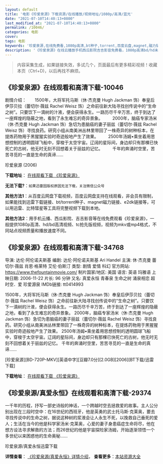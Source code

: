 ```yaml
---
layout: default
title: '电影《珍爱泉源》下载资源/在线播放/视频地址/1080p/高清/蓝光'
date: "2021-07-10T14:40:13+0800"
last_modified_at: "2021-07-10T14:40:13+0800"
permalink: /10046/
categories: 电影
cover:
tags: 电影
keywords: '珍爱泉源,在线免费看,1080p高清,bt种子,torrent,百度云盘,magnet,磁力链,迅雷下载资源'
description: '《珍爱泉源》在线云播放手机西瓜影院吉吉影音免费看，1080p高清bd/hd未删减完整版和tc抢先枪版，mkv/mp4格式，附带bt/torrent种子、magnet/磁力链、百度云盘、网盘资源迅雷下载链接'
---
```


>内容采集生成，如果链接失效，多试几个，页面最后有更多精彩视频！收藏本页（Ctrl+D)，以后再找不麻烦。


## 《珍爱泉源》在线观看和高清下载-10046

剧情介绍：　　1500年，大将军托马斯（休·杰克曼 Hugh Jackman 饰）奉皇后伊莎贝拉（蕾切尔·薇兹 Rachel Weisz 饰）之命前往新大陆寻找创传说中的“生命之树”。只要饮下一滴树的汁液，便会获得永生。一路历尽千辛万苦，终于到达了一座辉煌的隐蔽之地，看到了永生难忘的奇异景象。 　　2000年，脑癌专家汤米（休·杰克曼 Hugh Jackman 饰）急切为患脑癌的妻子丽兹（蕾切尔·薇兹 Rachel Weisz 饰）寻找良药。研究小组从南美洲丛林里带回了一株奇异的树种标本，在提炼药物用于黑猩猩实验时奇迹般地产生了效果。 　　2500年汤姆•乘坐着用思想控制的透明圆球飞船中，穿梭于太空宇宙。辽阔的星际间，身边却只有那棵已快死亡的古树，他无时无刻不回想着关于丽兹的记忆。 　　千年的奔涌时空里，苦苦寻觅的一直是生命的真谛……


珍爱泉源 (2006)

**下载地址**： [在线观看下载 《珍爱泉源》](https://www.btbtdy.me/btdy/dy8711.html) 


**无法下载?**：`如果迅雷因版权原因无法下载，关注微信公众号 `

**其他方法1**：从百度云网盘下载视频，百度云网盘支持在线观看，非会员有限制，如果能找到迅雷下载链接、bt/torrent种子、magnet磁力链接、e2dk链接等，可以用迅雷、比特彗星等工具将完整视频下载到本地。

**其他方法2**：用手机云播、西瓜影院、吉吉影音等在线免费观看《珍爱泉源》，一般提供1080p高清、hd/bd高清视频、tc抢先版视频，视频为mkv或mp4格式，不同站点视频质量和播放速度不同。


## 《珍爱泉源》在线观看和高清下载-34768

导演: 达伦·阿伦诺夫斯基 编剧: 达伦·阿伦诺夫斯基 Ari Handel 主演: 休·杰克曼 蕾切尔·薇兹 肖恩·格莱特 艾伦·伯斯汀 类型: 剧情 爱情 科幻 官方网站: https://www.thefountainmovie.com/ 制片国家/地区: 美国 语言: 英语 玛雅语 上映日期: 2006-11-22 片长: 96 分钟 又名: 真爱永恒 青春泉 生命之树 涌泉相恋 超时空．爱 珍爱源泉 IMDb链接: tt0414993

1500年，大将军托马斯（休·杰克曼 Hugh Jackman 饰）奉皇后伊莎贝拉（蕾切尔·薇兹 Rachel Weisz 饰）之命前往新大陆寻找创传说中的“生命之树”。只要饮下一滴树的汁液，便会获得永生。一路历尽千辛万苦，终于到达了一座辉煌的隐蔽之地，看到了永生难忘的奇异景象。 2000年，脑癌专家汤米（休·杰克曼 Hugh Jackman 饰）急切为患脑癌的妻子丽兹（蕾切尔·薇兹 Rachel Weisz 饰）寻找良药。研究小组从南美洲丛林里带回了一株奇异的树种标本，在提炼药物用于黑猩猩实验时奇迹般地产生了效果。 2500年汤姆•乘坐着用思想控制的透明圆球飞船中，穿梭于太空宇宙。辽阔的星际间，身边却只有那棵已快死亡的古树，他无时无刻不回想着关于丽兹的记忆。 千年的奔涌时空里，苦苦寻觅的一直是生命的真谛……


[珍爱泉源][BD-720P-MKV][英语中字][豆瓣7.0分][2.0GB][2006][BT下载/迅雷下载]

**下载地址**： [在线观看下载 《珍爱泉源》](https://www.btdx8.com/torrent/the_fountain_2006.html) 


## 《珍爱泉源/真爱永恒》在线观看和高清下载-29374

一千年的历程，抒写一部史诗般的神话，一个跨越时空去拯救爱的故事。主人公分别出现在三段时空中：在16世纪的西班牙，他是英勇的武士托马斯&middot;克莱奥，要去寻找传说中的生命之树，据说这种树的浆液会让人永生不死，以挽救自己垂死的爱人；生活在当今的他是科学家汤米&middot;克莱奥，心爱的妻子身患癌症生命将尽，他在想方设法寻求解救的方法；而26世纪的他是宇宙探险家汤姆，开始逐渐领悟一个多世纪以来困惑他的生命奥秘……


珍爱泉源/真爱永恒迅雷下载

**详情查看**： [《珍爱泉源/真爱永恒》详情介绍](/movie/29374/)， **查看更多**：[本站资源大全](/movie/t/all/)

